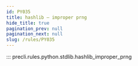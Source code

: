 ```yaml
---
id: PY035
title: hashlib — improper prng
hide_title: true
pagination_prev: null
pagination_next: null
slug: /rules/PY035
---
```


::: precli.rules.python.stdlib.hashlib_improper_prng
